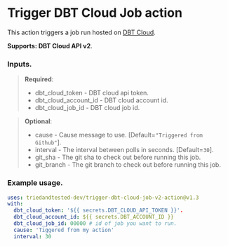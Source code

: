 # Trigger DBT Cloud Job action

This action triggers a job run hosted on [DBT Cloud](https://cloud.getdbt.com).

**Supports: DBT Cloud API v2**.

### Inputs.
  > **Required**:
  > - dbt_cloud_token - DBT cloud api token.
  > - dbt_cloud_account_id - DBT cloud account id.
  > - dbt_cloud_job_id - DBT cloud job id.
  
  > **Optional**:
  > - cause - Cause message to use. [Default=`"Triggered from Github"`].
  > - interval - The interval between polls in seconds. [Default=`30`].
  > - git_sha - The git sha to check out before running this job.
  > - git_branch - The git branch to check out before running this job.

### Example usage.
```yaml
uses: triedandtested-dev/trigger-dbt-cloud-job-v2-action@v1.3
with:
  dbt_cloud_token: '${{ secrets.DBT_CLOUD_API_TOKEN }}'.
  dbt_cloud_account_id: ${{ secrets.DBT_ACCOUNT_ID }}
  dbt_cloud_job_id: 00000 # id of job you want to run.
  cause: 'Tiggered from my action'
  interval: 30
```
